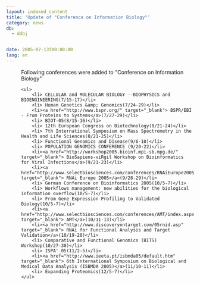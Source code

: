 ```yaml
---
layout: indexed_content
title: 'Update of "Conference on Information Biology"'
category: news
db:
  - ddbj


date: 2005-07-13T00:00:00
lang: en
---
```


<dd>Following conferences were added to "Conference on Information Biology"

    <ul>
        <li> CELLULAR and MOLECULAR BIOLOGY --BIOPHYSICS and BIOENGINEERING(7/15-17)</li>
        <li> Human Genetics &amp; Genomics(7/24-29)</li>
        <li><a href="http://www.bspr.org/" target="_blank"> BSPR/EBI - From Proteins to Systems</a>(7/27-29)</li>
        <li> BIOT-05(8/15-16)</li>
        <li> 12th European Congress on Biotechnology(8/21-24)</li>
        <li> 7th International Symposium on Mass Spectrometry in the Health and Life Sciences(8/21-25)</li>
        <li> Functional Genomics and Disease(9/6-10)</li>
        <li> POPULATION GENOMICS CONFERENCE (9/20-22)</li>
        <li><a href="http://workshop2005.bioinf.mpi-sb.mpg.de/" target="_blank"> BioSapiens-viRgil Workshop on Bioinformatics for Viral Infections</a>(9/21-23)</li>
        <li><a href="http://www.selectbiosciences.com/conferences/RNAiEurope2005/" target="_blank"> RNAi Europe 2005</a>(9/28-29)</li>
        <li> German Conference on Bioinformatics 2005(10/5-7)</li>
        <li> Workflows management: new abilities for the biological information overflow(10/5-7)</li>
        <li> From Gene Expression Profiling to Validated Biology(10/5-7)</li>
        <li><a href="http://www.selectbiosciences.com/conferences/AMT/index.aspx" target="_blank"> AMT</a>(10/11-13)</li>
        <li><a href="http://www.discoveryontarget.com/05rnid.asp" target="_blank"> RNAi for Functional Analysis and Target Validation</a>(10/19-20)</li>
        <li> Comparative and Functional Genomics (BITS) Workshop(10/27-30)</li>
        <li> ISPA' 05(11/2-5)</li>
        <li><a href="http://www.ieeta.pt/isbmda05/default.htm" target="_blank"> 6th International Symposium on Biological and Medical Data Analysis (ISBMDA 2005)</a>(11/10-11)</li>
        <li> Expanding Proteomics(12/5-7)</li>
    </ul>
</dd>

